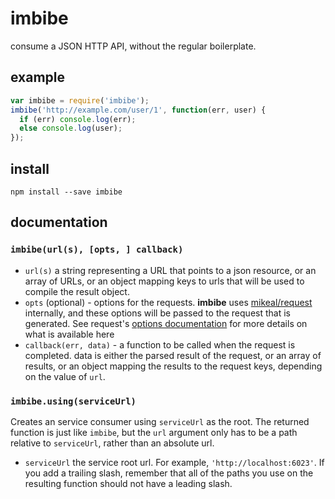 # imbibe

consume a JSON HTTP API, without the regular boilerplate.

## example

```javascript
var imbibe = require('imbibe');
imbibe('http://example.com/user/1', function(err, user) {
  if (err) console.log(err);
  else console.log(user);
});
```

## install

```
npm install --save imbibe
```

## documentation

### `imbibe(url(s), [opts, ] callback)`

* `url(s)` a string representing a URL that points to a json resource, or an
  array of URLs, or an object mapping keys to urls that will be used to compile
  the result object.
* `opts` (optional) - options for the requests. **imbibe** uses
  [mikeal/request](https://github.com/mikeal/request) internally, and these 
  options will be passed to the request that is generated. See request's
  [options documentation](https://github.com/mikeal/request#requestoptions-callback)
  for more details on what is available here
* `callback(err, data)` - a function to be called when the request is completed.
  data is either the parsed result of the request, or an array of results, or an
  object mapping the results to the request keys, depending on the value of
  `url`.

### `imbibe.using(serviceUrl)`

Creates an service consumer using `serviceUrl` as the root. The returned function
is just like `imbibe`, but the `url` argument only has to be a path relative to
`serviceUrl`, rather than an absolute url.

* `serviceUrl` the service root url. For example, `'http://localhost:6023'`. If
  you add a trailing slash, remember that all of the paths you use on the
  resulting function should not have a leading slash.
